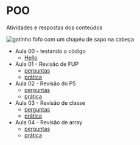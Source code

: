<h1> POO </h1>
<p> Atividades e respostas dos conteúdos </p>

![gatinho fofo com um chapéu de sapo na cabeça](https://2.bp.blogspot.com/-YUGodKRhVcI/Td0ZhvC3t0I/AAAAAAAAAJs/QSLBk7sKy2I/s1600/tumblr_lld0g4YtHn1qge12uo1_500.jpg)

- Aula 00 - testando o código
  - [Hello](ola.ts)
- Aula 01 - Revisão de FUP
  - [perguntas](Aula01/questao.md)
  - [prática](Aula01)
- Aula 02 - Revisão do P5
  - [perguntas](Aula02/perguntas.md)
  - [prática](Aula02/aula02.txt)
- Aula 03 - Revisão de classe
  - [perguntas](Aula03/revisaoClasses.md)
  - [prática](Aula03/praticaclasse.ts)
- Aula 04 - Revisão de array
  - [perguntas](Aula04/revisao.md)
  - [prática](Aula04)

